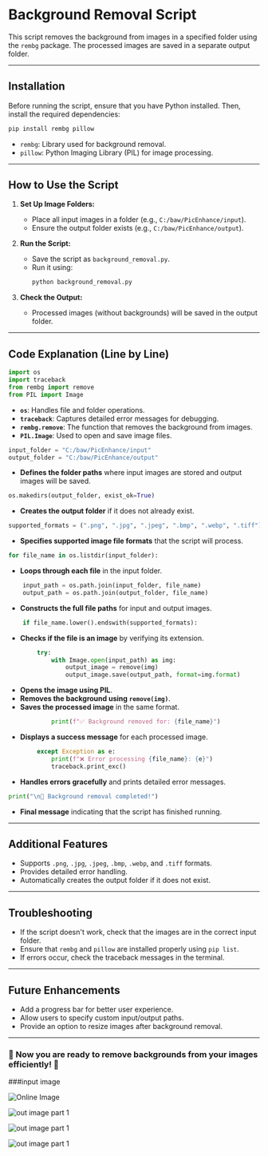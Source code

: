 # Background Removal Script

This script removes the background from images in a specified folder using the `rembg` package. The processed images are saved in a separate output folder.

---

## Installation

Before running the script, ensure that you have Python installed. Then, install the required dependencies:

```sh
pip install rembg pillow
```

- `rembg`: Library used for background removal.
- `pillow`: Python Imaging Library (PIL) for image processing.

---

## How to Use the Script

1. **Set Up Image Folders:**
   - Place all input images in a folder (e.g., `C:/baw/PicEnhance/input`).
   - Ensure the output folder exists (e.g., `C:/baw/PicEnhance/output`).

2. **Run the Script:**
   - Save the script as `background_removal.py`.
   - Run it using:
     ```sh
     python background_removal.py
     ```

3. **Check the Output:**
   - Processed images (without backgrounds) will be saved in the output folder.

---

## Code Explanation (Line by Line)

```python
import os
import traceback
from rembg import remove
from PIL import Image
```
- **`os`**: Handles file and folder operations.
- **`traceback`**: Captures detailed error messages for debugging.
- **`rembg.remove`**: The function that removes the background from images.
- **`PIL.Image`**: Used to open and save image files.

```python
input_folder = "C:/baw/PicEnhance/input"
output_folder = "C:/baw/PicEnhance/output"
```
- **Defines the folder paths** where input images are stored and output images will be saved.

```python
os.makedirs(output_folder, exist_ok=True)
```
- **Creates the output folder** if it does not already exist.

```python
supported_formats = (".png", ".jpg", ".jpeg", ".bmp", ".webp", ".tiff")
```
- **Specifies supported image file formats** that the script will process.

```python
for file_name in os.listdir(input_folder):
```
- **Loops through each file** in the input folder.

```python
    input_path = os.path.join(input_folder, file_name)
    output_path = os.path.join(output_folder, file_name)
```
- **Constructs the full file paths** for input and output images.

```python
    if file_name.lower().endswith(supported_formats):
```
- **Checks if the file is an image** by verifying its extension.

```python
        try:
            with Image.open(input_path) as img:
                output_image = remove(img)
                output_image.save(output_path, format=img.format)
```
- **Opens the image using PIL**.
- **Removes the background using `remove(img)`**.
- **Saves the processed image** in the same format.

```python
            print(f"✅ Background removed for: {file_name}")
```
- **Displays a success message** for each processed image.

```python
        except Exception as e:
            print(f"❌ Error processing {file_name}: {e}")
            traceback.print_exc()
```
- **Handles errors gracefully** and prints detailed error messages.

```python
print("\n🎉 Background removal completed!")
```
- **Final message** indicating that the script has finished running.

---

## Additional Features
- Supports `.png`, `.jpg`, `.jpeg`, `.bmp`, `.webp`, and `.tiff` formats.
- Provides detailed error handling.
- Automatically creates the output folder if it does not exist.

---

## Troubleshooting
- If the script doesn't work, check that the images are in the correct input folder.
- Ensure that `rembg` and `pillow` are installed properly using `pip list`.
- If errors occur, check the traceback messages in the terminal.

---

## Future Enhancements
- Add a progress bar for better user experience.
- Allow users to specify custom input/output paths.
- Provide an option to resize images after background removal.

---

### 🎯 Now you are ready to remove backgrounds from your images efficiently! 🚀
###input image 

 
![Online Image](https://github.com/Varunraguram/PicEnhance/blob/main/PicEnhance/read-image/1.png)

![out image part 1](https://github.com/Varunraguram/PicEnhance/blob/main/PicEnhance/read-image/2.png)

![out image part 1](https://github.com/Varunraguram/PicEnhance/blob/main/PicEnhance/read-image/3.png)


![out image part 1](https://github.com/Varunraguram/PicEnhance/blob/main/PicEnhance/read-image/4.png)

